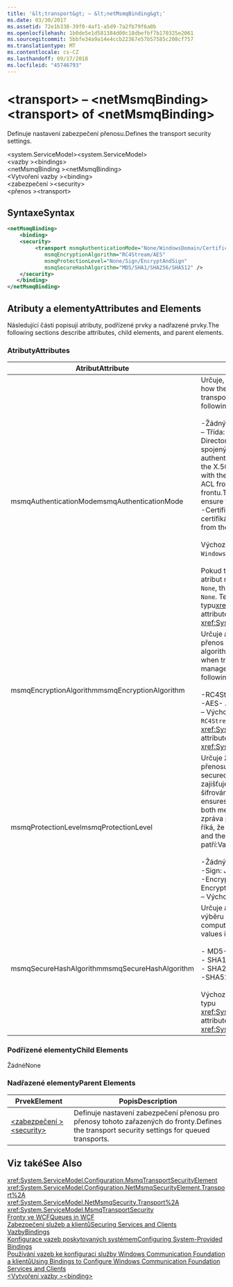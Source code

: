 ```yaml
---
title: '&lt;transport&gt; – &lt;netMsmqBinding&gt;'
ms.date: 03/30/2017
ms.assetid: 72e1b338-39f0-4af1-a5d9-7a2fb79f6a0b
ms.openlocfilehash: 1b0de5e1d581384d00c18dbefbf7b170325e2061
ms.sourcegitcommit: 5bbfe34a9a14e4ccb22367e57b57585c208cf757
ms.translationtype: MT
ms.contentlocale: cs-CZ
ms.lasthandoff: 09/17/2018
ms.locfileid: "45746793"
---
```

# <a name="lttransportgt-of-ltnetmsmqbindinggt"></a><span data-ttu-id="36201-102">&lt;transport&gt; – &lt;netMsmqBinding&gt;</span><span class="sxs-lookup"><span data-stu-id="36201-102">&lt;transport&gt; of &lt;netMsmqBinding&gt;</span></span>
<span data-ttu-id="36201-103">Definuje nastavení zabezpečení přenosu.</span><span class="sxs-lookup"><span data-stu-id="36201-103">Defines the transport security settings.</span></span>  
  
 <span data-ttu-id="36201-104">\<system.ServiceModel></span><span class="sxs-lookup"><span data-stu-id="36201-104">\<system.ServiceModel></span></span>  
<span data-ttu-id="36201-105">\<vazby ></span><span class="sxs-lookup"><span data-stu-id="36201-105">\<bindings></span></span>  
<span data-ttu-id="36201-106">\<netMsmqBinding ></span><span class="sxs-lookup"><span data-stu-id="36201-106">\<netMsmqBinding></span></span>  
<span data-ttu-id="36201-107">\<Vytvoření vazby ></span><span class="sxs-lookup"><span data-stu-id="36201-107">\<binding></span></span>  
<span data-ttu-id="36201-108">\<zabezpečení ></span><span class="sxs-lookup"><span data-stu-id="36201-108">\<security></span></span>  
<span data-ttu-id="36201-109">\<přenos ></span><span class="sxs-lookup"><span data-stu-id="36201-109">\<transport></span></span>  
  
## <a name="syntax"></a><span data-ttu-id="36201-110">Syntaxe</span><span class="sxs-lookup"><span data-stu-id="36201-110">Syntax</span></span>  
  
```xml  
<netMsmqBinding>  
    <binding>  
    <security>  
         <transport msmqAuthenticationMode="None/WindowsDomain/Certificate"  
            msmqEncryptionAlgorithm="RC4Stream/AES"  
            msmqProtectionLevel="None/Sign/EncryptAndSign"  
            msmqSecureHashAlgorithm="MD5/SHA1/SHA256/SHA512" />  
    </security>  
   </binding>  
</netMsmqBinding>  
```  
  
## <a name="attributes-and-elements"></a><span data-ttu-id="36201-111">Atributy a elementy</span><span class="sxs-lookup"><span data-stu-id="36201-111">Attributes and Elements</span></span>  
 <span data-ttu-id="36201-112">Následující části popisují atributy, podřízené prvky a nadřazené prvky.</span><span class="sxs-lookup"><span data-stu-id="36201-112">The following sections describe attributes, child elements, and parent elements.</span></span>  
  
### <a name="attributes"></a><span data-ttu-id="36201-113">Atributy</span><span class="sxs-lookup"><span data-stu-id="36201-113">Attributes</span></span>  
  
|<span data-ttu-id="36201-114">Atribut</span><span class="sxs-lookup"><span data-stu-id="36201-114">Attribute</span></span>|<span data-ttu-id="36201-115">Popis</span><span class="sxs-lookup"><span data-stu-id="36201-115">Description</span></span>|  
|---------------|-----------------|  
|<span data-ttu-id="36201-116">msmqAuthenticationMode</span><span class="sxs-lookup"><span data-stu-id="36201-116">msmqAuthenticationMode</span></span>|<span data-ttu-id="36201-117">Určuje, jak ověření zprávy dopravou služby MSMQ.</span><span class="sxs-lookup"><span data-stu-id="36201-117">Specifies how the message must be authenticated by the MSMQ transport.</span></span> <span data-ttu-id="36201-118">Platné hodnoty patří:</span><span class="sxs-lookup"><span data-stu-id="36201-118">Valid values include the following:</span></span><br /><br /> <span data-ttu-id="36201-119">-Žádný: Bez ověřování.</span><span class="sxs-lookup"><span data-stu-id="36201-119">-   None: No authentication.</span></span><br /><span data-ttu-id="36201-120">– Třída: Používá mechanismus ověřování služby Active Directory pro certifikát X.509 pro identifikátor zabezpečení spojený se zprávou načtení.</span><span class="sxs-lookup"><span data-stu-id="36201-120">-   WindowsDomain: The authentication mechanism uses Active Directory to retrieve the X.509 certificate for the security identifier associated with the message.</span></span> <span data-ttu-id="36201-121">Potom se používá ke kontrole, že seznam ACL fronty, aby uživatel má oprávnění k zápisu pro danou frontu.</span><span class="sxs-lookup"><span data-stu-id="36201-121">This is then used to check the ACL of the queue to ensure the user has write permission for the queue.</span></span><br /><span data-ttu-id="36201-122">-Certificate: Kanál načte příslušný certifikát z úložiště certifikátů.</span><span class="sxs-lookup"><span data-stu-id="36201-122">-   Certificate: The channel retrieves the certificate from the certificate store.</span></span><br /><br /> <span data-ttu-id="36201-123">Výchozí hodnota je `WindowsDomain`.</span><span class="sxs-lookup"><span data-stu-id="36201-123">The default is `WindowsDomain`.</span></span><br /><br /> <span data-ttu-id="36201-124">Pokud tento atribut je nastaven na `None`, `msmqProtectionLevel` atribut musí být také nastaven na `None`.</span><span class="sxs-lookup"><span data-stu-id="36201-124">If this attribute is set to `None`, the `msmqProtectionLevel` attribute must also be set to `None`.</span></span> <span data-ttu-id="36201-125">Tento atribut je typu<xref:System.ServiceModel.MsmqAuthenticationMode></span><span class="sxs-lookup"><span data-stu-id="36201-125">This attribute is of type <xref:System.ServiceModel.MsmqAuthenticationMode></span></span>|  
|<span data-ttu-id="36201-126">msmqEncryptionAlgorithm</span><span class="sxs-lookup"><span data-stu-id="36201-126">msmqEncryptionAlgorithm</span></span>|<span data-ttu-id="36201-127">Určuje algoritmus se má použít pro šifrování zpráv na lince, přenos zpráv mezi správci fronty zpráv.</span><span class="sxs-lookup"><span data-stu-id="36201-127">Specifies the algorithm to be used for message encryption on the wire when transferring messages between message queue managers.</span></span> <span data-ttu-id="36201-128">Platné hodnoty patří:</span><span class="sxs-lookup"><span data-stu-id="36201-128">Valid values include the following:</span></span><br /><br /> <span data-ttu-id="36201-129">-RC4Stream</span><span class="sxs-lookup"><span data-stu-id="36201-129">-   RC4Stream</span></span><br /><span data-ttu-id="36201-130">-AES</span><span class="sxs-lookup"><span data-stu-id="36201-130">-   AES</span></span><br /><span data-ttu-id="36201-131">– Výchozí hodnota je `RC4Stream`.</span><span class="sxs-lookup"><span data-stu-id="36201-131">-   The default value is `RC4Stream`.</span></span> <span data-ttu-id="36201-132">Tento atribut je typu <xref:System.ServiceModel.MsmqEncryptionAlgorithm>.</span><span class="sxs-lookup"><span data-stu-id="36201-132">This attribute is of type <xref:System.ServiceModel.MsmqEncryptionAlgorithm>.</span></span>|  
|<span data-ttu-id="36201-133">msmqProtectionLevel</span><span class="sxs-lookup"><span data-stu-id="36201-133">msmqProtectionLevel</span></span>|<span data-ttu-id="36201-134">Určuje že způsob, jak zprávy jsou zabezpečená na úrovni přenosu služby MSMQ.</span><span class="sxs-lookup"><span data-stu-id="36201-134">Specifies the way messages are secured at the level of the MSMQ transport.</span></span> <span data-ttu-id="36201-135">Šifrování zajišťuje, že zajišťuje zprávu integrity, při přihlašování a šifrování zpráv integrity a nepopiratelnosti.</span><span class="sxs-lookup"><span data-stu-id="36201-135">Encryption ensures message integrity, while sign and encrypt ensures both message integrity and non-repudiation.</span></span> <span data-ttu-id="36201-136">To znamená že zpráva pochází skutečně od odesílatele a odesílatel je, který říká, že je.</span><span class="sxs-lookup"><span data-stu-id="36201-136">That is, the message indeed came from the sender and the sender is who he says he is.</span></span> <span data-ttu-id="36201-137">Platné hodnoty patří:</span><span class="sxs-lookup"><span data-stu-id="36201-137">Valid values include the following:</span></span><br /><br /> <span data-ttu-id="36201-138">-Žádný: Žádná ochrana.</span><span class="sxs-lookup"><span data-stu-id="36201-138">-   None: No protection.</span></span><br /><span data-ttu-id="36201-139">-Sign: Jsou podepsané zprávy.</span><span class="sxs-lookup"><span data-stu-id="36201-139">-   Sign: Messages are signed.</span></span><br /><span data-ttu-id="36201-140">-EncryptAndSign: Zprávy jsou zašifrovaná a podepsaná.</span><span class="sxs-lookup"><span data-stu-id="36201-140">-   EncryptAndSign: Messages are encrypted and signed.</span></span><br /><span data-ttu-id="36201-141">– Výchozí hodnota je `Sign`.</span><span class="sxs-lookup"><span data-stu-id="36201-141">-   The default is `Sign`.</span></span>|  
|<span data-ttu-id="36201-142">msmqSecureHashAlgorithm</span><span class="sxs-lookup"><span data-stu-id="36201-142">msmqSecureHashAlgorithm</span></span>|<span data-ttu-id="36201-143">Určuje algoritmus hash, který má být použit pro výpočet výběru zprávy.</span><span class="sxs-lookup"><span data-stu-id="36201-143">Specifies the hash algorithm to be used for computing the message digest.</span></span> <span data-ttu-id="36201-144">Platné hodnoty patří:</span><span class="sxs-lookup"><span data-stu-id="36201-144">Valid values include the following:</span></span><br /><br /> <span data-ttu-id="36201-145">-   MD5</span><span class="sxs-lookup"><span data-stu-id="36201-145">-   MD5</span></span><br /><span data-ttu-id="36201-146">-   SHA1</span><span class="sxs-lookup"><span data-stu-id="36201-146">-   SHA1</span></span><br /><span data-ttu-id="36201-147">-   SHA256</span><span class="sxs-lookup"><span data-stu-id="36201-147">-   SHA256</span></span><br /><span data-ttu-id="36201-148">-SHA512</span><span class="sxs-lookup"><span data-stu-id="36201-148">-   SHA512</span></span><br /><br /> <span data-ttu-id="36201-149">Výchozí hodnota je `SHA1`.</span><span class="sxs-lookup"><span data-stu-id="36201-149">The default is `SHA1`.</span></span> <span data-ttu-id="36201-150">Tento atribut je typu <xref:System.ServiceModel.MsmqSecureHashAlgorithm>.</span><span class="sxs-lookup"><span data-stu-id="36201-150">This attribute is of type <xref:System.ServiceModel.MsmqSecureHashAlgorithm>.</span></span>|  
  
### <a name="child-elements"></a><span data-ttu-id="36201-151">Podřízené elementy</span><span class="sxs-lookup"><span data-stu-id="36201-151">Child Elements</span></span>  
 <span data-ttu-id="36201-152">Žádné</span><span class="sxs-lookup"><span data-stu-id="36201-152">None</span></span>  
  
### <a name="parent-elements"></a><span data-ttu-id="36201-153">Nadřazené elementy</span><span class="sxs-lookup"><span data-stu-id="36201-153">Parent Elements</span></span>  
  
|<span data-ttu-id="36201-154">Prvek</span><span class="sxs-lookup"><span data-stu-id="36201-154">Element</span></span>|<span data-ttu-id="36201-155">Popis</span><span class="sxs-lookup"><span data-stu-id="36201-155">Description</span></span>|  
|-------------|-----------------|  
|[<span data-ttu-id="36201-156">\<zabezpečení ></span><span class="sxs-lookup"><span data-stu-id="36201-156">\<security></span></span>](../../../../../docs/framework/configure-apps/file-schema/wcf/security-of-netmsmqbinding.md)|<span data-ttu-id="36201-157">Definuje nastavení zabezpečení přenosu pro přenosy tohoto zařazených do fronty.</span><span class="sxs-lookup"><span data-stu-id="36201-157">Defines the transport security settings for queued transports.</span></span>|  
  
## <a name="see-also"></a><span data-ttu-id="36201-158">Viz také</span><span class="sxs-lookup"><span data-stu-id="36201-158">See Also</span></span>  
 <xref:System.ServiceModel.Configuration.MsmqTransportSecurityElement>  
 <xref:System.ServiceModel.Configuration.NetMsmqSecurityElement.Transport%2A>  
 <xref:System.ServiceModel.NetMsmqSecurity.Transport%2A>  
 <xref:System.ServiceModel.MsmqTransportSecurity>  
 [<span data-ttu-id="36201-159">Fronty ve WCF</span><span class="sxs-lookup"><span data-stu-id="36201-159">Queues in WCF</span></span>](../../../../../docs/framework/wcf/feature-details/queues-in-wcf.md)  
 [<span data-ttu-id="36201-160">Zabezpečení služeb a klientů</span><span class="sxs-lookup"><span data-stu-id="36201-160">Securing Services and Clients</span></span>](../../../../../docs/framework/wcf/feature-details/securing-services-and-clients.md)  
 [<span data-ttu-id="36201-161">Vazby</span><span class="sxs-lookup"><span data-stu-id="36201-161">Bindings</span></span>](../../../../../docs/framework/wcf/bindings.md)  
 [<span data-ttu-id="36201-162">Konfigurace vazeb poskytovaných systémem</span><span class="sxs-lookup"><span data-stu-id="36201-162">Configuring System-Provided Bindings</span></span>](../../../../../docs/framework/wcf/feature-details/configuring-system-provided-bindings.md)  
 [<span data-ttu-id="36201-163">Používání vazeb ke konfiguraci služby Windows Communication Foundation a klientů</span><span class="sxs-lookup"><span data-stu-id="36201-163">Using Bindings to Configure Windows Communication Foundation Services and Clients</span></span>](https://msdn.microsoft.com/library/bd8b277b-932f-472f-a42a-b02bb5257dfb)  
 [<span data-ttu-id="36201-164">\<Vytvoření vazby ></span><span class="sxs-lookup"><span data-stu-id="36201-164">\<binding></span></span>](../../../../../docs/framework/misc/binding.md)
